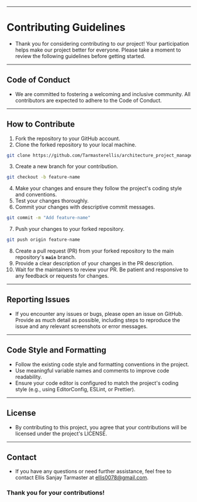 ***
# Contributing Guidelines

- Thank you for considering contributing to our project! Your participation helps make our project better for everyone. Please take a moment to review the following guidelines before getting started.

---
## Code of Conduct
- We are committed to fostering a welcoming and inclusive community. All contributors are expected to adhere to the Code of Conduct.

---
## How to Contribute
1. Fork the repository to your GitHub account.
2. Clone the forked repository to your local machine.
```bash
git clone https://github.com/Tarmasterellis/architecture_project_management_server.git
```
3. Create a new branch for your contribution.
```bash
git checkout -b feature-name
```
4. Make your changes and ensure they follow the project's coding style and conventions.
5. Test your changes thoroughly.
6. Commit your changes with descriptive commit messages.
```bash
git commit -m "Add feature-name"
```
7. Push your changes to your forked repository.
```bash
git push origin feature-name
```
8. Create a pull request (PR) from your forked repository to the main repository's **```main```** branch.
9. Provide a clear description of your changes in the PR description.
10. Wait for the maintainers to review your PR. Be patient and responsive to any feedback or requests for changes.

---
## Reporting Issues
- If you encounter any issues or bugs, please open an issue on GitHub. Provide as much detail as possible, including steps to reproduce the issue and any relevant screenshots or error messages.

---
## Code Style and Formatting
- Follow the existing code style and formatting conventions in the project.
- Use meaningful variable names and comments to improve code readability.
- Ensure your code editor is configured to match the project's coding style (e.g., using EditorConfig, ESLint, or Prettier).

---
## License
- By contributing to this project, you agree that your contributions will be licensed under the project's LICENSE.

---
## Contact
- If you have any questions or need further assistance, feel free to contact Ellis Sanjay Tarmaster at ellis0078@gmail.com.


### Thank you for your contributions!
